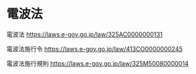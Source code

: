 # 電波法

電波法
https://laws.e-gov.go.jp/law/325AC0000000131

電波法施行令
https://laws.e-gov.go.jp/law/413CO0000000245

電波法施行規則
https://laws.e-gov.go.jp/law/325M50080000014

